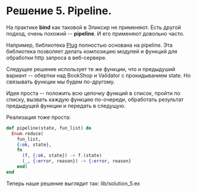 # Решение 5. Pipeline.

На практике **bind** как таковой в Эликсир не применяют. Есть другой подход, очень похожий -- **pipeline**. И его применяют довольно часто.

Например, библиотека [Plug](https://hexdocs.pm/plug/readme.html) полностью основана на pipeline. Эта библиотека позволяет делать композицию модулей и функций для обработки http запроса в веб-сервере.

Следущее решение использует те же функции, что и предыдуший вариант -- обертки над BookShop и Validator с прокидыванием state. Но связывать функции мы будем по-другому.

Идея проста -- положить всю цепочку функций в список, пройти по списку, вызвать каждую функцию по-очереди, обработать результат предыдущей функции и передать в следущую. 

Реализация тоже проста: 

```elixir
def pipeline(state, fun_list) do
  Enum.reduce(
    fun_list,
    {:ok, state},
    fn
      (f, {:ok, state}) -> f.(state)
      (_, {:error, reason}) -> {:error, reason}
    end)
end
```

Теперь наше решение выглядит так: lib/solution_5.ex

